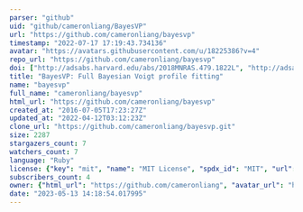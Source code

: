 ```yaml
---
parser: "github"
uid: "github/cameronliang/BayesVP"
url: "https://github.com/cameronliang/bayesvp"
timestamp: "2022-07-17 17:19:43.734136"
avatar: "https://avatars.githubusercontent.com/u/18225386?v=4"
repo_url: "https://github.com/cameronliang/bayesvp"
doi: ["http://adsabs.harvard.edu/abs/2018MNRAS.479.1822L", "http://adsabs.harvard.edu/abs/2017arXiv171009852L", "https://ui.adsabs.harvard.edu/abs/2017ascl.soft11004L/abstract"]
title: "BayesVP: Full Bayesian Voigt profile fitting"
name: "bayesvp"
full_name: "cameronliang/bayesvp"
html_url: "https://github.com/cameronliang/bayesvp"
created_at: "2016-07-05T17:23:27Z"
updated_at: "2022-04-12T03:12:23Z"
clone_url: "https://github.com/cameronliang/bayesvp.git"
size: 2287
stargazers_count: 7
watchers_count: 7
language: "Ruby"
license: {"key": "mit", "name": "MIT License", "spdx_id": "MIT", "url": "https://api.github.com/licenses/mit", "node_id": "MDc6TGljZW5zZTEz"}
subscribers_count: 4
owner: {"html_url": "https://github.com/cameronliang", "avatar_url": "https://avatars.githubusercontent.com/u/18225386?v=4", "login": "cameronliang", "type": "User"}
date: "2023-05-13 14:18:54.017995"
---
```

